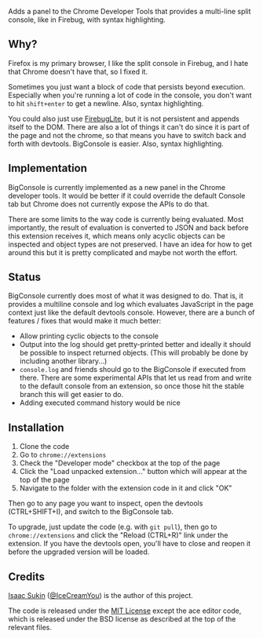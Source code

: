 Adds a panel to the Chrome Developer Tools that provides a multi-line split
console, like in Firebug, with syntax highlighting.

## Why?

Firefox is my primary browser, I like the split console in Firebug, and I hate
that Chrome doesn't have that, so I fixed it.

Sometimes you just want a block of code that persists beyond execution.
Especially when you're running a lot of code in the console, you don't want to
hit `shift+enter` to get a newline. Also, syntax highlighting.

You could also just use [FirebugLite](https://getfirebug.com/firebuglite), but
it is not persistent and appends itself to the DOM. There are also a lot of
things it can't do since it is part of the page and not the chrome, so that
means you have to switch back and forth with devtools. BigConsole is easier.
Also, syntax highlighting.

## Implementation

BigConsole is currently implemented as a new panel in the Chrome developer
tools. It would be better if it could override the default Console tab but
Chrome does not currently expose the APIs to do that.

There are some limits to the way code is currently being evaluated. Most
importantly, the result of evaluation is converted to JSON and back before this
extension receives it, which means only acyclic objects can be inspected and
object types are not preserved. I have an idea for how to get around this but
it is pretty complicated and maybe not worth the effort.

## Status

BigConsole currently does most of what it was designed to do. That is, it
provides a multiline console and log which evaluates JavaScript in the page
context just like the default devtools console. However, there are a bunch of
features / fixes that would make it much better:

- Allow printing cyclic objects to the console
- Output into the log should get pretty-printed better and ideally it should be
  possible to inspect returned objects. (This will probably be done by including
  another library...)
- `console.log` and friends should go to the BigConsole if executed from there.
  There are some experimental APIs that let us read from and write to the
  default console from an extension, so once those hit the stable branch this
  will get easier to do.
- Adding executed command history would be nice

## Installation

1. Clone the code
2. Go to `chrome://extensions`
3. Check the "Developer mode" checkbox at the top of the page
4. Click the "Load unpacked extension..." button which will appear at the top
   of the page
5. Navigate to the folder with the extension code in it and click "OK"

Then go to any page you want to inspect, open the devtools (CTRL+SHIFT+I), and
switch to the BigConsole tab.

To upgrade, just update the code (e.g. with `git pull`), then go to
`chrome://extensions` and click the "Reload (CTRL+R)" link under the extension.
If you have the devtools open, you'll have to close and reopen it before the
upgraded version will be loaded.

## Credits

[Isaac Sukin](http://www.isaacsukin.com/contact)
([@IceCreamYou](https://twitter.com/IceCreamYou)) is the author of this project.

The code is released under the [MIT License](http://opensource.org/licenses/MIT)
except the ace editor code, which is released under the BSD license as described
at the top of the relevant files.
